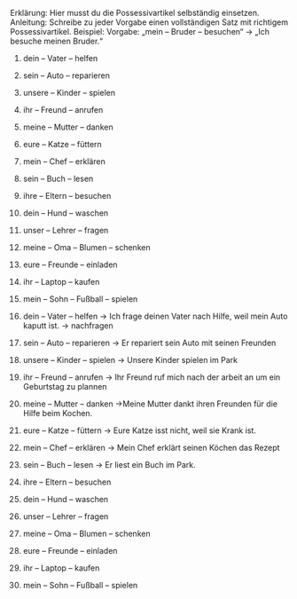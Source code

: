 Erklärung: Hier musst du die Possessivartikel selbständig einsetzen.
Anleitung: Schreibe zu jeder Vorgabe einen vollständigen Satz mit richtigem Possessivartikel.
Beispiel: Vorgabe: „mein – Bruder – besuchen“ → „Ich besuche meinen Bruder.“

1.	dein – Vater – helfen
2.	sein – Auto – reparieren
3.	unsere – Kinder – spielen
4.	ihr – Freund – anrufen
5.	meine – Mutter – danken
6.	eure – Katze – füttern
7.	mein – Chef – erklären
8.	sein – Buch – lesen
9.	ihre – Eltern – besuchen
10.	dein – Hund – waschen
11.	unser – Lehrer – fragen
12.	meine – Oma – Blumen – schenken
13.	eure – Freunde – einladen
14.	ihr – Laptop – kaufen
15.	mein – Sohn – Fußball – spielen


1.	dein – Vater – helfen -> Ich frage deinen Vater nach Hilfe, weil mein Auto kaputt ist. -> nachfragen
2.	sein – Auto – reparieren -> Er repariert sein Auto mit seinen Freunden
3.	unsere – Kinder – spielen -> Unsere Kinder spielen im Park
4.	ihr – Freund – anrufen -> Ihr Freund ruf mich nach der arbeit an um ein Geburtstag zu plannen
5.	meine – Mutter – danken ->Meine Mutter dankt ihren Freunden für die Hilfe beim Kochen.
6.	eure – Katze – füttern -> Eure Katze isst nicht, weil sie Krank ist.
7.	mein – Chef – erklären -> Mein Chef erklärt seinen Köchen das Rezept
8.	sein – Buch – lesen -> Er liest ein Buch im Park.
9.	ihre – Eltern – besuchen
10.	dein – Hund – waschen
11.	unser – Lehrer – fragen
12.	meine – Oma – Blumen – schenken
13.	eure – Freunde – einladen
14.	ihr – Laptop – kaufen
15.	mein – Sohn – Fußball – spielen